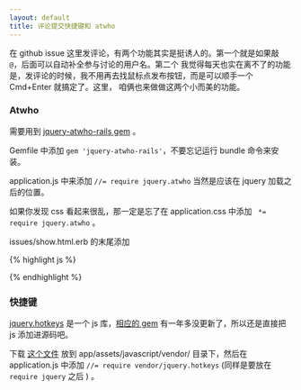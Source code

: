 ```yaml
---
layout: default
title: 评论提交快捷键和 atwho
---
```


在 github issue 这里发评论，有两个功能其实是挺诱人的。第一个就是如果敲 `@`，后面可以自动补全参与讨论的用户名。第二个
我觉得每天也实在离不了的功能是，发评论的时候，我不用再去找鼠标点发布按钮，而是可以顺手一个 Cmd+Enter 就搞定了。这里，
咱俩也来做做这两个小而美的功能。


### Atwho

需要用到 [jquery-atwho-rails gem](https://github.com/ichord/jquery-atwho-rails) 。

Gemfile 中添加 `gem 'jquery-atwho-rails'`，不要忘记运行 bundle 命令来安装。

application.js 中来添加 `//= require jquery.atwho` 当然是应该在 jquery 加载之后的位置。

如果你发现 css 看起来很乱，那一定是忘了在 application.css 中添加 ` *= require jquery.atwho` 。

issues/show.html.erb 的末尾添加

{% highlight js %}
<script>
  var commenter_exist = [];
  $('.reply .heading a').each(function() {
    if($.inArray($(this).text(), commenter_exist) < 0) {
      commenter_exist.push($(this).text());
    }
  });
  $('textarea').atwho({ at: "@", 'data': commenter_exist });
</script>
{% endhighlight %}


### 快捷键

[jquery.hotkeys](https://github.com/jeresig/jquery.hotkeys) 是一个 js 库，[相应的 gem](https://github.com/derekprior/jquery-hotkeys-rails) 有一年多没更新了，所以还是直接把 js 添加进源码吧。

下载 [这个文件](https://raw.githubusercontent.com/jeresig/jquery.hotkeys/master/jquery.hotkeys.js) 放到 app/assets/javascript/vendor/ 目录下，然后在 application.js 中添加 `//= require vendor/jquery.hotkeys` (同样是要放在 `require jquery` 之后 ) 。
